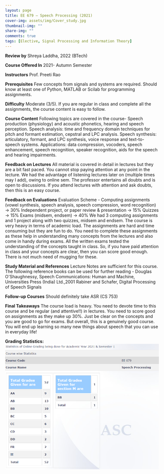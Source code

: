 ```yaml
---
layout: page
title: EE 679 – Speech Processing (2021)
cover-img: assets/img/Cover_study.jpg
thumbnail-img: ""
share-img: ""
comments: true
tags: [Elective, Signal Processing and Information Theory]
---
```


**Review by**
Shreya Laddha, 2022 (BTech)

**Course Offered In**
2021- Autumn Semester


**Instructors**
Prof. Preeti Rao

**Prerequisites**
Few concepts from signals and systems are required. Should know at least one of Python, MATLAB or Scilab for programming assignments.

**Difficulty**
Moderate (3/5). If you are regular in class and complete all the assignments, the course content is easy to follow.

**Course Content**
Following topics are covered in the course- 
Speech production (physiology) and acoustic phonetics, hearing and speech perception.
Speech analysis: time and frequency domain techniques for pitch and formant estimation, cepstral and LPC analysis.
Speech synthesis: articulatory, formant, and LPC synthesis, voice response and text-to-speech systems.
Applications: data compression, vocoders, speech enhancement, speech recognition, speaker recognition, aids for the speech and hearing impairments.


 
**Feedback on Lectures**
All material is covered in detail in lectures but they are a bit fast paced. You cannot stop paying attention at any point in the lecture. We had the advantage of listening lectures later on (multiple times may I add), owing to online sem. The professor entertains all doubts and is open to discussions. If you attend lectures with attention and ask doubts, then this is an easy course.

**Feedback on Evaluations**
Evaluation Scheme -
Computing assignments (vowel synthesis, speech analysis, speech compression, word recognition) -> 30%
Independent project, or paper review & presentation -> 15%
Quizzes -> 15%
Exams (midsem, endsem) -> 40%
We had 3 computing assignments and 1 project along with two quizzes, midsem and endsem. The course is very heavy in terms of academic load. The assignments are hard and time consuming but they are fun to do. You need to complete these assignments as these help in understanding many concepts from the lectures and also come in handy during exams. All the written exams tested the understanding of the concepts taught in class. So, if you have paid attention in class and your concepts are clear, then you can score good enough. There is not much need of mugging for these. 



**Study Material and References**
Lecture Notes are sufficient for this course. The following reference books can be used for further reading - 
Douglas O'Shaughnessy, Speech Communications: Human and Machine, Universities Press (India) Ltd.,2001
Rabiner and Schafer, Digital Processing of Speech Signals




**Follow-up Courses**
Should definitely take ASR (CS 753)


**Final Takeaways**
The course load is heavy. You need to devote time to this course and be regular (and attentive!!) in lectures. You need to score good on assignments as they make up 30%. Just be clear on the concepts and you are good to go for exams. But overall, this is a genuinely good course. You will end up learning so many new things about speech that you can use in everyday life!


**Grading Statistics:**
![Grades](EE679_2021_grades.png)
